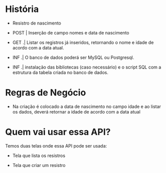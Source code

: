 # História

- Resistro de nascimento
- POST | Inserção de campo nomes e data de nascimento
- GET .| Listar os registros já inseridos, retornando o nome e idade de acordo com a data atual.

- INF .| O banco de dados poderá ser MySQL ou Postgresql.
- INF .| instalação das bibliotecas (caso necessário) e o script SQL com a estrutura da tabela criada no banco de dados.

# Regras de Negócio

- Na criação é colocado a data de nascimento no campo idade e ao listar os dados, deverá retornar a idade de acordo com a data atual

# Quem vai usar essa API?

Temos duas telas onde essa API pode ser usada:

- Tela que lista os resistros

- Tela que criar um resistro

